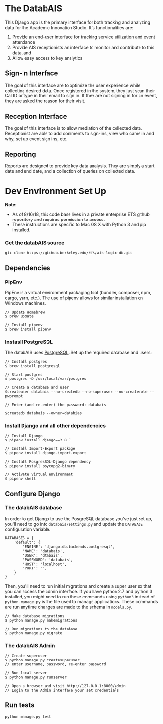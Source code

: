 # The DatabAIS
This Django app is the primary interface for both tracking and analyzing data for the Academic Innovation Studio. It's functionalities are:
  1) Provide an end-user interface for tracking service utilization and event attendance
  2) Provide AIS receptionists an interface to monitor and contribute to this data, and
  3) Allow easy access to key analytics 

## Sign-In Interface
The goal of this interface are to optimize the user experience while collecting desired data. Once registered in the system, they just scan their Cal ID or type in their email to sign in. If they are not signing in for an event, they are asked the reason for their visit.

## Reception Interface 
The goal of this interface is to allow mediation of the collected data. Receptionist are able to add comments to sign-ins, view who came in and why, set up event sign ins, etc. 

## Reporting
Reports are designed to provide key data analysis. They are simply a start date and end date, and a collection of queries on collected data. 

# Dev Environment Set Up
**Note:**
- As of 8/16/18, this code base lives in a private enterprise ETS github repository and requires permission to access. 
- These instructions are specific to Mac OS X with Python 3 and pip installed. 

### Get the databAIS source 
```
git clone https://github.berkeley.edu/ETS/ais-login-db.git
```

## Dependencies
### PipEnv
PipEnv is a virtual environment packaging tool (bundler, composer, npm, cargo, yarn, etc.). The use of pipenv allows for similar installation on Windows machines.
```
// Update Homebrew
$ brew update

// Install pipenv
$ brew install pipenv
```
### Instasll PostgreSQL
The databAIS uses [PostgreSQL](http://www.postgresql.org). Set up the required database and users:
```
// Install postgres
$ brew install postgresql

// Start postgres
$ postgres -D /usr/local/var/postgres

// Create a database and user
$createuser databais --no-createdb --no-superuser --no-createrole --pwprompt

// Enter (and re-enter) the password: databais

$createdb databais --owner=databias
```
### Install Django and all other dependencies
```
// Install Django
$ pipenv install django==2.0.7

// Install Import-Export package
$ pipenv install django-import-export

// Install PosgresSQL-Django dependency
$ pipenv install psycopg2-binary

// Activate virtual environment
$ pipenv shell
```

## Configure Django
### The databAIS database
In order to get Django to use the PosgreSQL database you've just set up, you'll need to go into `databais/settings.py` and update the `DATABASE` configuration variable.
```
DATABASES = {
    'default': {
        'ENGINE': 'django.db.backends.postgresql',
        'NAME': 'databais',
        'USER': 'dtabais',
        'PASSWORD': 'databais',
        'HOST': 'localhost',
        'PORT': '',
    }
}
```
Then, you'll need to run initial migrations and create a super user so that you can access the admin interface. If you have python 2.7 and python 3 installed, you might need to run these commands using `python3` instead of `python`. 
`manage.py` is the file used to manage applications. These commands are run anytime changes are made to the schema in `models.py`.
```
// Make database migrations 
$ python manage.py makemigrations

// Run migrations to the database
$ python manage.py migrate
```
### The databAIS Admin
```
// Create superuser
$ python manage.py createsuperuser
// enter username, password, re-enter password

// Run local server
$ python manage.py runserver

// Open a browser and visit http://127.0.0.1:8000/admin
// Login to the Admin interface your set credentials
```
## Run tests
```
python manage.py test
```
